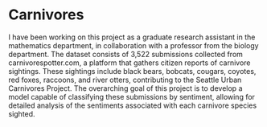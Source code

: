 # Carnivores

I have been working on this project as a graduate research assistant in the mathematics department, in collaboration with a professor from the biology department. The dataset consists of 3,522 submissions collected from carnivorespotter.com, a platform that gathers citizen reports of carnivore sightings. These sightings include black bears, bobcats, cougars, coyotes, red foxes, raccoons, and river otters, contributing to the Seattle Urban Carnivores Project. The overarching goal of this project is to develop a model capable of classifying these submissions by sentiment, allowing for detailed analysis of the sentiments associated with each carnivore species sighted.


